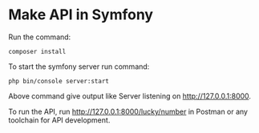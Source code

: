 
# Make API in Symfony

Run the command: 

```composer install```

To start the symfony server run command:

```php bin/console server:start```

Above command give output like Server listening on http://127.0.0.1:8000.

To run the API, run http://127.0.0.1:8000/lucky/number in Postman or any toolchain for API development.
